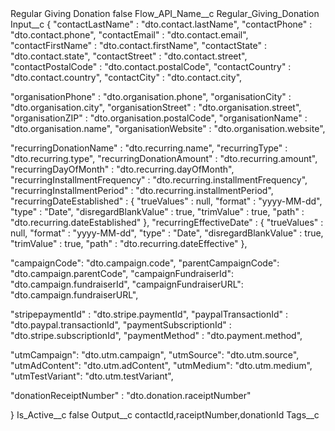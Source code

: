<?xml version="1.0" encoding="UTF-8"?>
<CustomMetadata xmlns="http://soap.sforce.com/2006/04/metadata" xmlns:xsi="http://www.w3.org/2001/XMLSchema-instance" xmlns:xsd="http://www.w3.org/2001/XMLSchema">
    <label>Regular Giving Donation</label>
    <protected>false</protected>
    <values>
        <field>Flow_API_Name__c</field>
        <value xsi:type="xsd:string">Regular_Giving_Donation</value>
    </values>
    <values>
        <field>Input__c</field>
        <value xsi:type="xsd:string">{
  &quot;contactLastName&quot; : &quot;dto.contact.lastName&quot;,
  &quot;contactPhone&quot; : &quot;dto.contact.phone&quot;,
  &quot;contactEmail&quot; : &quot;dto.contact.email&quot;,
  &quot;contactFirstName&quot; : &quot;dto.contact.firstName&quot;,
  &quot;contactState&quot; : &quot;dto.contact.state&quot;,
  &quot;contactStreet&quot; : &quot;dto.contact.street&quot;,
  &quot;contactPostalCode&quot; : &quot;dto.contact.postalCode&quot;,
  &quot;contactCountry&quot; : &quot;dto.contact.country&quot;,   
  &quot;contactCity&quot; : &quot;dto.contact.city&quot;,

 
  &quot;organisationPhone&quot; : &quot;dto.organisation.phone&quot;,
  &quot;organisationCity&quot; : &quot;dto.organisation.city&quot;,
  &quot;organisationStreet&quot; : &quot;dto.organisation.street&quot;,
  &quot;organisationZIP&quot; : &quot;dto.organisation.postalCode&quot;,
  &quot;organisationName&quot; : &quot;dto.organisation.name&quot;,
  &quot;organisationWebsite&quot; : &quot;dto.organisation.website&quot;,


  &quot;recurringDonationName&quot; : &quot;dto.recurring.name&quot;,
  &quot;recurringType&quot; : &quot;dto.recurring.type&quot;,
  &quot;recurringDonationAmount&quot; : &quot;dto.recurring.amount&quot;,
  &quot;recurringDayOfMonth&quot; : &quot;dto.recurring.dayOfMonth&quot;,
  &quot;recurringInstallmentFrequency&quot; : &quot;dto.recurring.installmentFrequency&quot;,
  &quot;recurringInstallmentPeriod&quot; : &quot;dto.recurring.installmentPeriod&quot;,
  &quot;recurringDateEstablished&quot; : {
    &quot;trueValues&quot; : null,
    &quot;format&quot; : &quot;yyyy-MM-dd&quot;,
    &quot;type&quot; : &quot;Date&quot;,
    &quot;disregardBlankValue&quot; : true,
    &quot;trimValue&quot; : true,
    &quot;path&quot; : &quot;dto.recurring.dateEstablished&quot;
  },
   &quot;recurringEffectiveDate&quot; : {
    &quot;trueValues&quot; : null,
    &quot;format&quot; : &quot;yyyy-MM-dd&quot;,
    &quot;type&quot; : &quot;Date&quot;,
    &quot;disregardBlankValue&quot; : true,
    &quot;trimValue&quot; : true,
    &quot;path&quot; : &quot;dto.recurring.dateEffective&quot;
  },
  
 
&quot;campaignCode&quot;: &quot;dto.campaign.code&quot;,
&quot;parentCampaignCode&quot;: &quot;dto.campaign.parentCode&quot;,
&quot;campaignFundraiserId&quot;: &quot;dto.campaign.fundraiserId&quot;,
&quot;campaignFundraiserURL&quot;: &quot;dto.campaign.fundraiserURL&quot;,

  &quot;stripepaymentId&quot; : &quot;dto.stripe.paymentId&quot;,
  &quot;paypalTransactionId&quot; : &quot;dto.paypal.transactionId&quot;,
  &quot;paymentSubscriptionId&quot; : &quot;dto.stripe.subscriptionId&quot;,
  &quot;paymentMethod&quot; : &quot;dto.payment.method&quot;,
  
    

  &quot;utmCampaign&quot;: &quot;dto.utm.campaign&quot;,
  &quot;utmSource&quot;: &quot;dto.utm.source&quot;,
  &quot;utmAdContent&quot;: &quot;dto.utm.adContent&quot;,
  &quot;utmMedium&quot;: &quot;dto.utm.medium&quot;,
  &quot;utmTestVariant&quot;: &quot;dto.utm.testVariant&quot;,	

	
  &quot;donationReceiptNumber&quot; : &quot;dto.donation.raceiptNumber&quot;
 

 
  
}</value>
    </values>
    <values>
        <field>Is_Active__c</field>
        <value xsi:type="xsd:boolean">false</value>
    </values>
    <values>
        <field>Output__c</field>
        <value xsi:type="xsd:string">contactId,raceiptNumber,donationId</value>
    </values>
    <values>
        <field>Tags__c</field>
        <value xsi:nil="true"/>
    </values>
</CustomMetadata>
